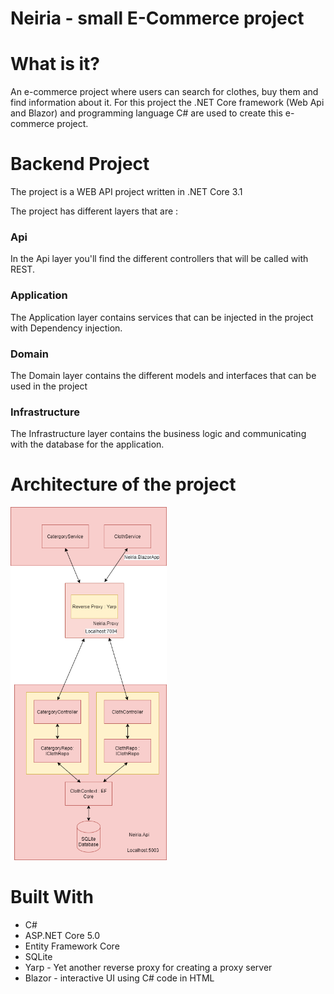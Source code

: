 # Neiria - small E-Commerce project

# What is it?
An e-commerce project where users can search for clothes, buy them and find information about it. For this project the .NET Core framework (Web Api and Blazor) and programming language C# are used to create this e-commerce project. 

# Backend Project

The project is a WEB API project written in .NET Core 3.1

The project has different layers that are :

### Api

In the Api layer you'll find the different controllers that will be called with REST. 

### Application

The Application layer contains services that can be injected in the project with Dependency injection.

### Domain

The Domain layer contains the different models and interfaces that can be used in the project

### Infrastructure 

The Infrastructure layer contains the business logic and communicating with the database for the application. 

# Architecture of the project
<img src="./images/NeiriaArchitect.png" width=250px; heigth=200px;>

# Built With
- C# 
- ASP.NET Core 5.0  
- Entity Framework Core
- SQLite 
- Yarp - Yet another reverse proxy for creating a proxy server
- Blazor - interactive UI using C# code in HTML
